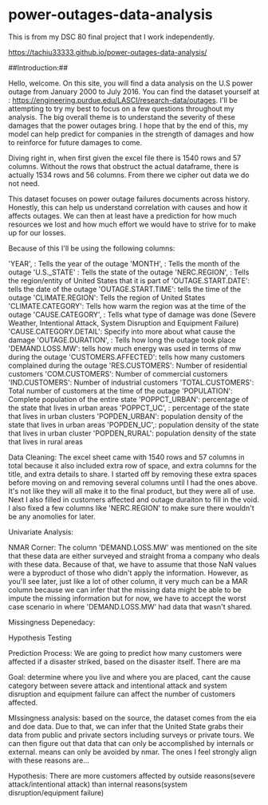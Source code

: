 # power-outages-data-analysis
This is from my DSC 80 final project that I work independently.

https://tachiu33333.github.io/power-outages-data-analysis/


##Introduction:##

Hello, welcome. On this site, you will find a data analysis on the U.S power outage from January 2000 to July 2016. You can find the dataset yourself at : https://engineering.purdue.edu/LASCI/research-data/outages. I'll be attempting to try my best to focus on a few questions throughout my analysis. The big overall theme is to understand the severity of these damages that the power outages bring. I hope that by the end of this, my model can help predict for companies in the strength of damages and how to reinforce for future damages to come.

Diving right in, when first given the excel file there is 1540 rows and 57 columns. Without the rows that obstruct the actual dataframe, there is actually 1534 rows and 56 columns. From there we cipher out data we do not need.

This dataset focuses on power outage failures documents across history.
Honestly, this can help us understand correlation with causes and how it affects outages. We can then at least have a prediction for how much resources we lost and how much effort we would have to strive for to make up for our losses.

Because of this I'll be using the following columns:

'YEAR', : Tells the year of the outage
'MONTH', : Tells the month of the outage
'U.S._STATE' : Tells the state of the outage
'NERC.REGION', : Tells the region/entity of United States that it is part of
'OUTAGE.START.DATE': tells the date of the outage
'OUTAGE.START.TIME': tells the time of the outage
'CLIMATE.REGION': Tells the region of United States
'CLIMATE.CATEGORY': Tells how warm the region was at the time of the outage
'CAUSE.CATEGORY', : Tells what type of damage was done (Severe Weather, Intentional Attack, System Disruption and Equipment Failure)
'CAUSE.CATEGORY.DETAIL': Specify into more about what cause the damage
'OUTAGE.DURATION', : Tells how long the outage took place
'DEMAND.LOSS.MW': tells how much energy was used in terms of mw during the outage
'CUSTOMERS.AFFECTED': tells how many customers complained during the outage
'RES.CUSTOMERS': Number of residential customers
'COM.CUSTOMERS': Number of commercial customers
'IND.CUSTOMERS': Number of industrial customers
'TOTAL.CUSTOMERS': Total number of customers at the time of the outage
'POPULATION': Complete population of the entire state
'POPPCT_URBAN': percentage of the state that lives in urban areas
'POPPCT_UC', : percentage of the state that lives in urban clusters
'POPDEN_URBAN': population density of the state that lives in urban areas
'POPDEN_UC',: population density of the state that lives in urban cluster
'POPDEN_RURAL': population density of the state that lives in rural areas


Data Cleaning:
The excel sheet came with 1540 rows and 57 columns in total because it also included extra row of space, and extra columns for the title, and extra details to share. I started off by removing these extra spaces before moving on and removing several columns until I had the ones above. It's not like they will all make it to the final product, but they were all of use. Next I also filled in customers affected and outage duraiton to fill in the void. I also fixed a few columns like 'NERC.REGION' to make sure there wouldn't be any anomolies for later.


Univariate Analysis:




NMAR Corner:
The column 'DEMAND.LOSS.MW' was mentioned on the site that these data are either surveyed and straight froma a company who deals with these data. Because of that, we have to assume that those NaN values were a byproduct of those who didn't apply the information. However, as you'll see later, just like a lot of other column, it very much can be a MAR column because we can infer that the missing data might be able to be impute the missing information but for now, we have to accept the worst case scenario in where 'DEMAND.LOSS.MW' had data that wasn't shared.


Missingness Depenedacy:




Hypothesis Testing





Prediction Process:
We are going to predict how many customers were affected if a disaster striked, based on the disaster itself.
There are ma



Goal:
determine where you live and where you are placed, cant the cause category between severe attack and intentional attack and system disruption and equipment failure can affect the number of customers affected.

MIssingness analysis:
based on the source, the dataset comes from the eia and doe data. Due to that, we can infer that the United State grabs their data from public and private sectors including surveys or private tours. We can then figure out that data that can only be accomplished by internals or external. means can only be avoided by nmar. The ones I feel strongly align with these reasons are...

Hypothesis:
There are more customers affected by outside reasons(severe attack/intentional attack) than internal reasons(system disruption/equipment failure)